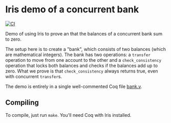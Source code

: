 # Iris demo of a concurrent bank

[![CI](https://github.com/tchajed/iris-bank-demo/workflows/CI/badge.svg)](https://github.com/tchajed/iris-bank-demo/actions)

Demo of using Iris to prove an that the balances of a concurrent bank sum to
zero.

The setup here is to create a "bank", which consists of two balances (which are
mathematical integers). The bank has two operations: a `transfer` operation to
move from one account to the other and a `check_consistency` operation that
locks both balances and checks if the balances add up to zero. What we prove is
that `check_consistency` always returns true, even with concurrent `transfer`s.

The demo is entirely in a single well-commented Coq file [bank.v](src/bank.v).

## Compiling

To compile, just run `make`. You'll need Coq with Iris installed.
